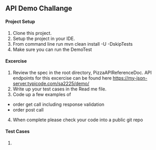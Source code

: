 ## API Demo Challange

#### Project Setup
1. Clone this project.
2. Setup the project in your IDE.
3. From command line run mvn clean install -U -DskipTests
5. Make sure you can run the DemoTest

#### Excercise
1. Review the spec in the root directory, PizzaAPIReferenceDoc.  API endpoints for this excercise can be found here
   https://my-json-server.typicode.com/sa2225/demo/
2. Write up your test cases in the Read me file. 
3. Code up a few examples of 
  - order get call including response validation
  - order post call
4. When complete please check your code into a public git repo

#### Test Cases

 1.  

